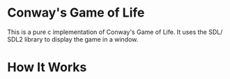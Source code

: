 # Conway's Game of Life
This is a pure c implementation of Conway's Game of Life. It uses the SDL/ SDL2 library to display the game in a window.

# How It Works
